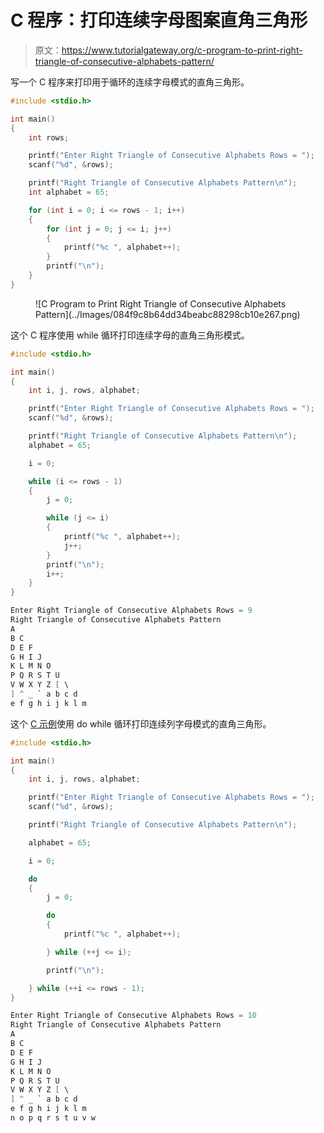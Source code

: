 # C 程序：打印连续字母图案直角三角形

> 原文：<https://www.tutorialgateway.org/c-program-to-print-right-triangle-of-consecutive-alphabets-pattern/>

写一个 C 程序来打印用于循环的连续字母模式的直角三角形。

```c
#include <stdio.h>

int main()
{
	int rows;

	printf("Enter Right Triangle of Consecutive Alphabets Rows = ");
	scanf("%d", &rows);

	printf("Right Triangle of Consecutive Alphabets Pattern\n");
	int alphabet = 65;

	for (int i = 0; i <= rows - 1; i++)
	{
		for (int j = 0; j <= i; j++)
		{
			printf("%c ", alphabet++);
		}
		printf("\n");
	}
}
```

<figure class="wp-block-image size-large">![C Program to Print Right Triangle of Consecutive Alphabets Pattern](../Images/084f9c8b64dd34beabc88298cb10e267.png)</figure>

这个 C 程序使用 while 循环打印连续字母的直角三角形模式。

```c
#include <stdio.h>

int main()
{
	int i, j, rows, alphabet;

	printf("Enter Right Triangle of Consecutive Alphabets Rows = ");
	scanf("%d", &rows);

	printf("Right Triangle of Consecutive Alphabets Pattern\n");
	alphabet = 65;

	i = 0;

	while (i <= rows - 1)
	{
		j = 0;

		while (j <= i)
		{
			printf("%c ", alphabet++);
			j++;
		}
		printf("\n");
		i++;
	}
}
```

```c
Enter Right Triangle of Consecutive Alphabets Rows = 9
Right Triangle of Consecutive Alphabets Pattern
A 
B C 
D E F 
G H I J 
K L M N O 
P Q R S T U 
V W X Y Z [ \ 
] ^ _ ` a b c d 
e f g h i j k l m 
```

这个 [C 示例](https://www.tutorialgateway.org/c-programming-examples/)使用 do while 循环打印连续列字母模式的直角三角形。

```c
#include <stdio.h>

int main()
{
	int i, j, rows, alphabet;

	printf("Enter Right Triangle of Consecutive Alphabets Rows = ");
	scanf("%d", &rows);

	printf("Right Triangle of Consecutive Alphabets Pattern\n");

	alphabet = 65;

	i = 0;

	do
	{
		j = 0;

		do
		{
			printf("%c ", alphabet++);

		} while (++j <= i);

		printf("\n");

	} while (++i <= rows - 1);
}
```

```c
Enter Right Triangle of Consecutive Alphabets Rows = 10
Right Triangle of Consecutive Alphabets Pattern
A 
B C 
D E F 
G H I J 
K L M N O 
P Q R S T U 
V W X Y Z [ \ 
] ^ _ ` a b c d 
e f g h i j k l m 
n o p q r s t u v w
```